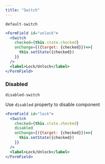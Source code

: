 ```yaml
---
title: "Switch"
---
```


```react-snippet
default-switch
```
```jsx
<FormField id="unlock">
  <Switch 
    checked={this.state.checked}
    onChange={({target: {checked}})=>{
      this.setState({checked})
    }}
  />
  <label>Lock/Unlock</label>
</FormField>
```

### Disabled
```react-snippet
disabled-switch
```
Use ```disabled``` property to disable component
```jsx
<FormField id="lock">
  <Switch 
    checked={this.state.checked}
    disabled
    onChange={({target: {checked}})=>{
      this.setState({checked})
    }}
  />
  <label>Lock/Unlock</label>
</FormField>
```
